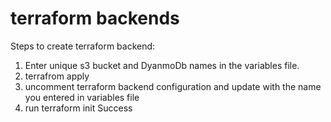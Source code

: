 # terraform backends 

Steps to create terraform backend:
1. Enter unique s3 bucket and DyanmoDb names in the variables file. 
2. terrafrom apply
2. uncomment terraform backend configuration and update with the name you entered in variables file
3. run terraform init
Success


